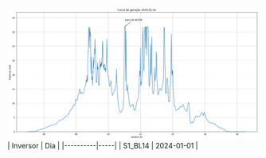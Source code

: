 ![My Image](01_01_2024-S1_BL14.png)
| Inversor | Dia |
|----------|-----|
| S1_BL14       | 2024-01-01  |